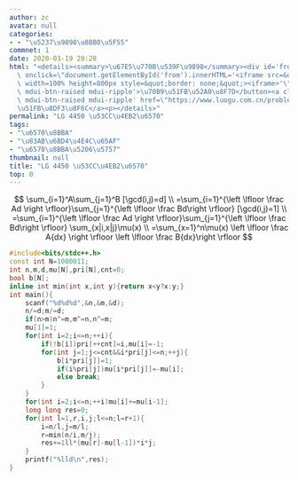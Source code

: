 ```yaml
---
author: zc
avatar: null
categories:
- - "\u5237\u9898\u8BB0\u5F55"
commnet: 1
date: 2020-03-19 20:28
html: "<details><summary>\u67E5\u770B\u539F\u9898</summary><div id='from'></div><p><button\
  \ onclick=\"document.getElementById('from').innerHTML='<iframe src=&quot;https://www.luogu.com.cn/problem/P4450&quot;\
  \ width=100% height=800px style=&quot;border: none;&quot;><iframe>'\" class='mdui-btn\
  \ mdui-btn-raised mdui-ripple'>\u70B9\u51FB\u52A0\u8F7D</button><a class='mdui-btn\
  \ mdui-btn-raised mdui-ripple' href=\"https://www.luogu.com.cn/problem/P4450\" target='_blank'>\u70B9\
  \u51FB\u8DF3\u8F6C</a><p></details>"
permalink: "LG 4450 \u53CC\u4EB2\u6570"
tags:
- "\u6570\u8BBA"
- "\u83AB\u6BD4\u4E4C\u65AF"
- "\u6570\u8BBA\u5206\u5757"
thumbnail: null
title: "LG 4450 \u53CC\u4EB2\u6570"
top: 0
---
```

$$
\sum_{i=1}^A\sum_{j=1}^B [\gcd(i,j)=d]
\\
=\sum_{i=1}^{\left \lfloor \frac Ad \right \rfloor}\sum_{j=1}^{\left \lfloor \frac Bd\right \rfloor} [\gcd(i,j)=1]
\\
=\sum_{i=1}^{\left \lfloor \frac Ad \right \rfloor}\sum_{j=1}^{\left \lfloor \frac Bd\right \rfloor} \sum_{x|i,x|j}\mu(x)
\\
=\sum_{x=1}^n\mu(x) \left \lfloor \frac A{dx} \right \rfloor \left \lfloor \frac B{dx}\right \rfloor
$$
```cpp
#include<bits/stdc++.h>
const int N=1000011;
int n,m,d,mu[N],pri[N],cnt=0;
bool b[N];
inline int min(int x,int y){return x<y?x:y;}
int main(){
    scanf("%d%d%d",&n,&m,&d);
    n/=d;m/=d;
    if(n>m)n^=m,m^=n,n^=m;
    mu[1]=1;
    for(int i=2;i<=n;++i){
        if(!b[i])pri[++cnt]=i,mu[i]=-1;
        for(int j=1;j<=cnt&&i*pri[j]<=n;++j){
            b[i*pri[j]]=1;
            if(i%pri[j])mu[i*pri[j]]=-mu[i];
            else break;
        }
    }
    for(int i=2;i<=n;++i)mu[i]+=mu[i-1];
    long long res=0;
    for(int l=1,r,i,j;l<=n;l=r+1){
        i=n/l,j=m/l;
        r=min(n/i,m/j);
        res+=1ll*(mu[r]-mu[l-1])*i*j;
    }
    printf("%lld\n",res);
}
```
